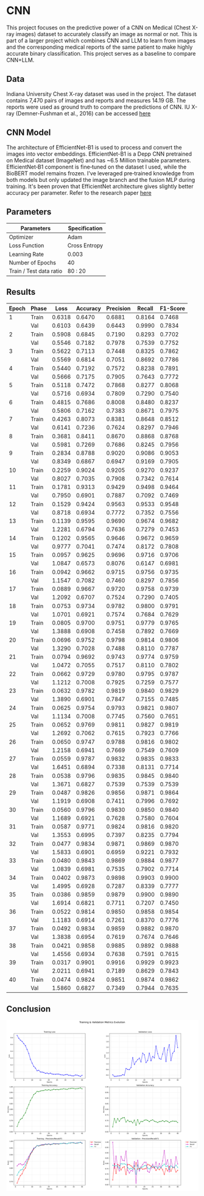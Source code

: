 # CNN

This project focuses on the predictive power of a CNN on Medical (Chest X-ray images) dataset to accurately classify an image as normal or not. This is part of a larger project which combines CNN and LLM to learn from images and the corresponding medical reports of the same patient to make highly accurate binary classification. This project serves as a baseline to compare CNN+LLM.

## Data

Indiana University Chest X-ray dataset was used in the project.
The dataset contains 7,470 pairs of images and reports and measures 14.19 GB. The reports were used as ground truth to compare the predictions of CNN.
IU X-ray (Demner-Fushman et al., 2016) can be accessed [here](https://www.kaggle.com/datasets/raddar/chest-xrays-indiana-university)

## CNN Model

The architecture of EfficientNet-B1 is used to process and convert the images into vector embeddings. EfficientNet-B1 is a Depp CNN pretrained on Medical dataset (ImageNet) and has ~6.5 Million trainable parameters. EfficientNet‑B1 component is fine‑tuned on the dataset I used, while the BioBERT model remains frozen. I've leveraged pre‑trained knowledge from both models but only updated the image branch and the fusion MLP during training. It's been proven that EfficientNet architecture gives slightly better accuracy per parameter. Refer to the research paper [here](https://arxiv.org/pdf/1905.11946)

## Parameters

| Parameters | Specification |
| --- | --- |
| Optimizer | Adam |
| Loss Function | Cross Entropy |
| Learning Rate | 0.003 |
| Number of Epochs | 40 |
| Train / Test data ratio | 80 : 20 |

## Results

| Epoch | Phase | Loss    | Accuracy | Precision | Recall  | F1-Score |
|-------|-------|---------|----------|-----------|---------|----------|
| 1     | Train | 0.6318  | 0.6470   | 0.6881    | 0.8164  | 0.7468   |
|       | Val   | 0.6103  | 0.6439   | 0.6443    | 0.9990  | 0.7834   |
| 2     | Train | 0.5908  | 0.6845   | 0.7190    | 0.8293  | 0.7702   |
|       | Val   | 0.5546  | 0.7182   | 0.7978    | 0.7539  | 0.7752   |
| 3     | Train | 0.5622  | 0.7113   | 0.7448    | 0.8325  | 0.7862   |
|       | Val   | 0.5569  | 0.6814   | 0.7051    | 0.8692  | 0.7786   |
| 4     | Train | 0.5440  | 0.7192   | 0.7572    | 0.8238  | 0.7891   |
|       | Val   | 0.5666  | 0.7175   | 0.7905    | 0.7643  | 0.7772   |
| 5     | Train | 0.5118  | 0.7472   | 0.7868    | 0.8277  | 0.8068   |
|       | Val   | 0.5716  | 0.6934   | 0.7809    | 0.7290  | 0.7540   |
| 6     | Train | 0.4815  | 0.7686   | 0.8008    | 0.8480  | 0.8237   |
|       | Val   | 0.5806  | 0.7162   | 0.7383    | 0.8671  | 0.7975   |
| 7     | Train | 0.4263  | 0.8073   | 0.8381    | 0.8648  | 0.8512   |
|       | Val   | 0.6141  | 0.7236   | 0.7624    | 0.8297  | 0.7946   |
| 8     | Train | 0.3681  | 0.8411   | 0.8670    | 0.8868  | 0.8768   |
|       | Val   | 0.5981  | 0.7269   | 0.7686    | 0.8245  | 0.7956   |
| 9     | Train | 0.2834  | 0.8788   | 0.9020    | 0.9086  | 0.9053   |
|       | Val   | 0.8349  | 0.6867   | 0.6947    | 0.9169  | 0.7905   |
| 10    | Train | 0.2259  | 0.9024   | 0.9205    | 0.9270  | 0.9237   |
|       | Val   | 0.8027  | 0.7035   | 0.7908    | 0.7342  | 0.7614   |
| 11    | Train | 0.1781  | 0.9313   | 0.9429    | 0.9498  | 0.9464   |
|       | Val   | 0.7950  | 0.6901   | 0.7887    | 0.7092  | 0.7469   |
| 12    | Train | 0.1529  | 0.9424   | 0.9563    | 0.9533  | 0.9548   |
|       | Val   | 0.8718  | 0.6934   | 0.7772    | 0.7352  | 0.7556   |
| 13    | Train | 0.1139  | 0.9595   | 0.9690    | 0.9674  | 0.9682   |
|       | Val   | 1.2281  | 0.6794   | 0.7636    | 0.7279  | 0.7453   |
| 14    | Train | 0.1202  | 0.9565   | 0.9646    | 0.9672  | 0.9659   |
|       | Val   | 0.9777  | 0.7041   | 0.7474    | 0.8172  | 0.7808   |
| 15    | Train | 0.0957  | 0.9625   | 0.9696    | 0.9716  | 0.9706   |
|       | Val   | 1.0847  | 0.6573   | 0.8076    | 0.6147  | 0.6981   |
| 16    | Train | 0.0942  | 0.9662   | 0.9715    | 0.9756  | 0.9735   |
|       | Val   | 1.1547  | 0.7082   | 0.7460    | 0.8297  | 0.7856   |
| 17    | Train | 0.0889  | 0.9667   | 0.9720    | 0.9758  | 0.9739   |
|       | Val   | 1.2092  | 0.6707   | 0.7524    | 0.7290  | 0.7405   |
| 18    | Train | 0.0753  | 0.9734   | 0.9782    | 0.9800  | 0.9791   |
|       | Val   | 1.0701  | 0.6921   | 0.7574    | 0.7684  | 0.7629   |
| 19    | Train | 0.0805  | 0.9700   | 0.9751    | 0.9779  | 0.9765   |
|       | Val   | 1.3888  | 0.6908   | 0.7458    | 0.7892  | 0.7669   |
| 20    | Train | 0.0696  | 0.9752   | 0.9798    | 0.9814  | 0.9806   |
|       | Val   | 1.3290  | 0.7028   | 0.7488    | 0.8110  | 0.7787   |
| 21    | Train | 0.0794  | 0.9692   | 0.9743    | 0.9774  | 0.9759   |
|       | Val   | 1.0472  | 0.7055   | 0.7517    | 0.8110  | 0.7802   |
| 22    | Train | 0.0662  | 0.9729   | 0.9780    | 0.9795  | 0.9787   |
|       | Val   | 1.1212  | 0.7008   | 0.7925    | 0.7259  | 0.7577   |
| 23    | Train | 0.0632  | 0.9782   | 0.9819    | 0.9840  | 0.9829   |
|       | Val   | 1.3890  | 0.6901   | 0.7847    | 0.7155  | 0.7485   |
| 24    | Train | 0.0625  | 0.9754   | 0.9793    | 0.9821  | 0.9807   |
|       | Val   | 1.1134  | 0.7008   | 0.7745    | 0.7560  | 0.7651   |
| 25    | Train | 0.0652  | 0.9769   | 0.9811    | 0.9827  | 0.9819   |
|       | Val   | 1.2692  | 0.7062   | 0.7615    | 0.7923  | 0.7766   |
| 26    | Train | 0.0650  | 0.9747   | 0.9788    | 0.9816  | 0.9802   |
|       | Val   | 1.2158  | 0.6941   | 0.7669    | 0.7549  | 0.7609   |
| 27    | Train | 0.0559  | 0.9787   | 0.9832    | 0.9835  | 0.9833   |
|       | Val   | 1.6451  | 0.6894   | 0.7338    | 0.8131  | 0.7714   |
| 28    | Train | 0.0538  | 0.9796   | 0.9835    | 0.9845  | 0.9840   |
|       | Val   | 1.3671  | 0.6827   | 0.7539    | 0.7539  | 0.7539   |
| 29    | Train | 0.0487  | 0.9826   | 0.9856    | 0.9871  | 0.9864   |
|       | Val   | 1.1919  | 0.6908   | 0.7411    | 0.7996  | 0.7692   |
| 30    | Train | 0.0560  | 0.9796   | 0.9830    | 0.9850  | 0.9840   |
|       | Val   | 1.1689  | 0.6921   | 0.7628    | 0.7580  | 0.7604   |
| 31    | Train | 0.0587  | 0.9771   | 0.9824    | 0.9816  | 0.9820   |
|       | Val   | 1.3553  | 0.6995   | 0.7397    | 0.8235  | 0.7794   |
| 32    | Train | 0.0477  | 0.9834   | 0.9871    | 0.9869  | 0.9870   |
|       | Val   | 1.5833  | 0.6901   | 0.6959    | 0.9221  | 0.7932   |
| 33    | Train | 0.0480  | 0.9843   | 0.9869    | 0.9884  | 0.9877   |
|       | Val   | 1.0839  | 0.6981   | 0.7535    | 0.7902  | 0.7714   |
| 34    | Train | 0.0402  | 0.9873   | 0.9898    | 0.9903  | 0.9900   |
|       | Val   | 1.4995  | 0.6928   | 0.7287    | 0.8339  | 0.7777   |
| 35    | Train | 0.0386  | 0.9859   | 0.9879    | 0.9900  | 0.9890   |
|       | Val   | 1.6914  | 0.6821   | 0.7711    | 0.7207  | 0.7450   |
| 36    | Train | 0.0522  | 0.9814   | 0.9850    | 0.9858  | 0.9854   |
|       | Val   | 1.1183  | 0.6914   | 0.7261    | 0.8370  | 0.7776   |
| 37    | Train | 0.0492  | 0.9834   | 0.9859    | 0.9882  | 0.9870   |
|       | Val   | 1.3838  | 0.6954   | 0.7619    | 0.7674  | 0.7646   |
| 38    | Train | 0.0421  | 0.9858   | 0.9885    | 0.9892  | 0.9888   |
|       | Val   | 1.4556  | 0.6934   | 0.7638    | 0.7591  | 0.7615   |
| 39    | Train | 0.0317  | 0.9901   | 0.9916    | 0.9929  | 0.9923   |
|       | Val   | 2.0211  | 0.6941   | 0.7189    | 0.8629  | 0.7843   |
| 40    | Train | 0.0474  | 0.9824   | 0.9851    | 0.9874  | 0.9862   |
|       | Val   | 1.5860  | 0.6827   | 0.7349    | 0.7944  | 0.7635   |

## Conclusion

![Training Metrics](clear_training_validation_metrics.png)
